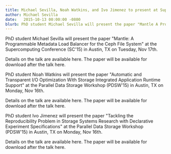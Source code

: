 ```yaml
---
title: Michael Sevilla, Noah Watkins, and Ivo Jimenez to present at Supercomputing 2015
author: Michael Sevilla
date:   2015-10-13 00:00:00 -0800
blurb: PhD student Michael Sevilla will present the paper "Mantle A Programmable Metadata Load Balancer for the Ceph File System" at the Supercomputing Conference (SC'15) in Austin, TX on Tuesday, Nov 17th.
---
```

PhD student Michael Sevilla will present the paper "Mantle: A Programmable
Metadata Load Balancer for the Ceph File System" at the Supercomputing Conference
(SC'15) in Austin, TX on Tuesday, Nov 17th.

Details on the talk are available here.
The paper will be available for download after the talk here.

PhD student Noah Watkins will present the paper "Automatic and Transparent I/O
Optimization With Storage Integrated Application Runtime Support" at the Parallel
Data Storage Workshop (PDSW'15) in Austin, TX on Monday, Nov 16th.

Details on the talk are available here.
The paper will be available for download after the talk here.

PhD student Ivo Jimenez will present the paper "Tackling the Reproducibility
Problem in Storage Systems Research with Declarative Experiment Specifications"
at the Parallel Data Storage Workshop (PDSW'15) in Austin, TX on Monday, Nov 16th.

Details on the talk are available here.
The paper will be available for download after the talk here.
